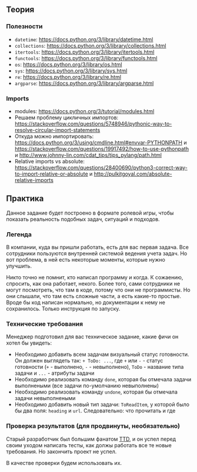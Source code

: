 ## Теория

### Полезности

- `datetime`: https://docs.python.org/3/library/datetime.html
- `collections`: https://docs.python.org/3/library/collections.html
- `itertools`: https://docs.python.org/3/library/itertools.html
- `functools`: https://docs.python.org/3/library/functools.html
- `os`: https://docs.python.org/3/library/os.html
- `sys`: https://docs.python.org/3/library/sys.html
- `re`: https://docs.python.org/3/library/re.html
- `argparse`: https://docs.python.org/3/library/argparse.html

### Imports

- modules: https://docs.python.org/3/tutorial/modules.html
- Решаем проблему цикличных импортов: https://stackoverflow.com/questions/5748946/pythonic-way-to-resolve-circular-import-statements
- Откуда можно импортировать: https://docs.python.org/3/using/cmdline.html#envvar-PYTHONPATH и https://stackoverflow.com/questions/19917492/how-to-use-pythonpath и http://www.johnny-lin.com/cdat_tips/tips_pylang/path.html
- Relative imports vs absolute: https://stackoverflow.com/questions/28400690/python3-correct-way-to-import-relative-or-absolute и http://pulkitgoyal.com/absolute-relative-imports


## Практика

Данное задание будет построено в формате ролевой игры, чтобы показать реальность подобных задач, ситуаций и подходов.

### Легенда

В компании, куда вы пришли работать, есть для вас первая задача.
Все сотрудники пользуются внутренней системой ведения учета задач.
Но вот проблема, в ней есть некоторые моменты, которые нужно улучшить.

Никто точно не помнит, кто написал программу и когда.
К сожаению, спросить, как она работает, некого.
Более того, сами сотрудники не могут посмотреть, что там в коде, потому что они не программисты.
Но они слышали, что там есть сложные части, а есть какие-то простые.
Вроде бы код написан нормально, но документации к нему не сохранилось.
Только инструкция по запуску.

### Технические требования

Менеджер подготовил для вас техническое задание, какие фичи он хотел бы увидеть:

+ Необходимо добавить всем задачам визуальный статус готовности. Он должен выглядеть так: `+ ToDo: ...`, где `+` или `-` - статус готовности (`+` - выполнено, `-` - невыполнено), `ToDo` - название типа задачи и `...` - атрибуты задачи
+ Необходимо реализовать команду `done`, которая бы отмечала задачи выполнеными (все задачи по-умолчанию невыполнены)
+ Необходимо реализовать команду `undone`, которая бы отмечала задачи невыполнеными
+ Необходимо добавить новый тип задачи: `ToReadItem`, у которой было бы два поля: `heading` и `url`. Следовательно: что прочитать и где

### Проверка результатов (для продвинуты, необязательно)

Старый разработчик был большим фанатом [TTD](https://en.wikipedia.org/wiki/Test-driven_development), и он успел перед своим уходом написать тесты, как должы 
работать все те новые требования.
Но закончить проект не успел.

В качестве проверки будем использовать их.
